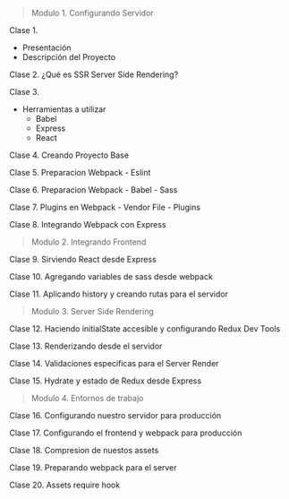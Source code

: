 > Modulo 1. Configurando Servidor

Clase 1.

 - Presentación
 - Descripción del Proyecto

Clase 2.
  ¿Qué es SSR Server Side Rendering?

Clase 3.
- Herramientas a utilizar
  - Babel
  - Express
  - React

Clase 4.
  Creando Proyecto Base

Clase 5.
  Preparacion Webpack
    - Eslint

Clase 6.
  Preparacion Webpack
    - Babel
    - Sass

Clase 7.
  Plugins en Webpack
    - Vendor File
    - Plugins

Clase 8.
  Integrando Webpack con Express

> Modulo 2. Integrando Frontend

Clase 9.
  Sirviendo React desde Express

Clase 10.
  Agregando variables de sass desde webpack

Clase 11.
  Aplicando history y creando rutas para el servidor

> Modulo 3. Server Side Rendering

Clase 12.
  Haciendo initialState accesible y configurando Redux Dev Tools

Clase 13.
  Renderizando desde el servidor

Clase 14.
  Validaciones especificas para el Server Render

Clase 15.
  Hydrate y estado de Redux desde Express 

> Modulo 4. Entornos de trabajo

  Clase 16. 
    Configurando nuestro servidor para producción

  Clase 17.
    Configurando el frontend y webpack para producción
  
  Clase 18.
    Compresion de nuestos assets

  Clase 19.
    Preparando webpack para el server

  Clase 20.
    Assets require hook  
